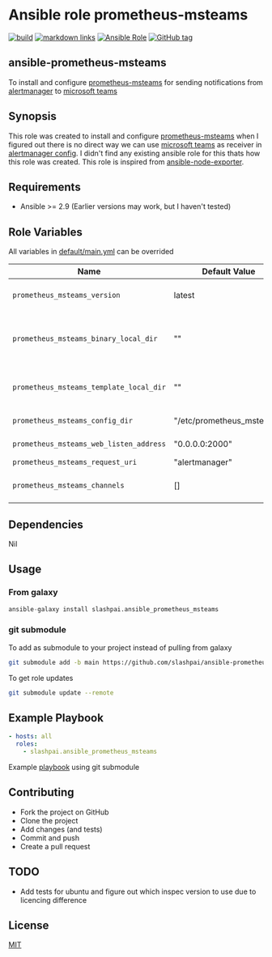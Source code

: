 # Ansible role prometheus-msteams

[![build](https://github.com/slashpai/ansible-prometheus-msteams/workflows/build/badge.svg)](https://github.com/slashpai/ansible-prometheus-msteams/actions?query=workflow%3Abuild)
[![markdown links](https://github.com/slashpai/ansible-prometheus-msteams/workflows/md-links/badge.svg)](https://github.com/slashpai/ansible-prometheus-msteams/actions?query=workflow%3AMD-links)
[![Ansible Role](https://img.shields.io/badge/ansible%20role-slashpai.ansible_prometheus_msteams-purple.svg)](https://galaxy.ansible.com/slashpai/ansible_prometheus_msteams)
[![GitHub tag](https://img.shields.io/github/v/tag/slashpai/ansible-prometheus-msteams.svg?sort=semver)](https://github.com/slashpai/ansible-prometheus-msteams/tags)

## ansible-prometheus-msteams

To install and configure [prometheus-msteams](https://github.com/prometheus-msteams/prometheus-msteams) for sending notifications from [alertmanager](https://prometheus.io/docs/alerting/latest/alertmanager/) to [microsoft teams](https://www.microsoft.com/en-in/microsoft-365/microsoft-teams/group-chat-software)

## Synopsis

This role was created to install and configure [prometheus-msteams](https://github.com/prometheus-msteams/prometheus-msteams) when I figured out there is no direct way we can use [microsoft teams](https://www.microsoft.com/en-in/microsoft-365/microsoft-teams/group-chat-software) as receiver in [alertmanager config](https://prometheus.io/docs/alerting/latest/configuration/). I didn't find any existing ansible role for this thats how this role was created. This role is inspired from [ansible-node-exporter](https://github.com/cloudalchemy/ansible-node-exporter).

## Requirements

* Ansible >= 2.9 (Earlier versions may work, but I haven't tested)

## Role Variables

All variables in [default/main.yml](defaults/main.yml) can be overrided

| Name           | Default Value | Description                        |
| -------------- | ------------- | -----------------------------------|
|`prometheus_msteams_version`| latest| prometheus-msteams version to install|
|`prometheus_msteams_binary_local_dir`| ""| To allow to use local packages from controller machine instead of github packages|
|`prometheus_msteams_template_local_dir`| ""| To allow to use local teams card template on controller machine than from github|
|`prometheus_msteams_config_dir`| "/etc/prometheus_msteams"| Location to store server configs |
|`prometheus_msteams_web_listen_address`| "0.0.0.0:2000"| prometheus_msteams listen addrress|
|`prometheus_msteams_request_uri`| "alertmanager" | teams-request-uri |
|`prometheus_msteams_channels`| [] | Channels to which alerts to send from alert manager|

## Dependencies

Nil

## Usage

### From galaxy

```python
ansible-galaxy install slashpai.ansible_prometheus_msteams
```

### git submodule

To add as submodule to your project instead of pulling from galaxy

```bash
git submodule add -b main https://github.com/slashpai/ansible-prometheus-msteams.git roles/prometheus-msteams
```

To get role updates

```bash
git submodule update --remote
```

## Example Playbook

```yaml
- hosts: all
  roles:
    - slashpai.ansible_prometheus_msteams
```

Example [playbook](https://github.com/slashpai/ansible_playbooks/tree/main/msteams_ansible) using git submodule

## Contributing

* Fork the project on GitHub
* Clone the project
* Add changes (and tests)
* Commit and push
* Create a pull request

## TODO

* Add tests for ubuntu and figure out which inspec version to use due to licencing difference

## License

[MIT](LICENSE)
